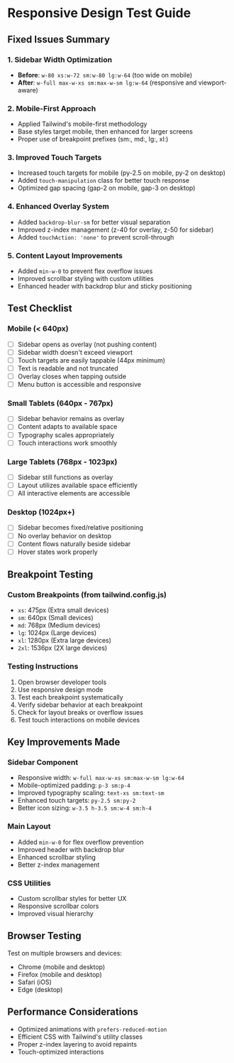 # Responsive Design Test Guide

## Fixed Issues Summary

### 1. Sidebar Width Optimization
- **Before**: `w-80 xs:w-72 sm:w-80 lg:w-64` (too wide on mobile)
- **After**: `w-full max-w-xs sm:max-w-sm lg:w-64` (responsive and viewport-aware)

### 2. Mobile-First Approach
- Applied Tailwind's mobile-first methodology
- Base styles target mobile, then enhanced for larger screens
- Proper use of breakpoint prefixes (sm:, md:, lg:, xl:)

### 3. Improved Touch Targets
- Increased touch targets for mobile (py-2.5 on mobile, py-2 on desktop)
- Added `touch-manipulation` class for better touch response
- Optimized gap spacing (gap-2 on mobile, gap-3 on desktop)

### 4. Enhanced Overlay System
- Added `backdrop-blur-sm` for better visual separation
- Improved z-index management (z-40 for overlay, z-50 for sidebar)
- Added `touchAction: 'none'` to prevent scroll-through

### 5. Content Layout Improvements
- Added `min-w-0` to prevent flex overflow issues
- Improved scrollbar styling with custom utilities
- Enhanced header with backdrop blur and sticky positioning

## Test Checklist

### Mobile (< 640px)
- [ ] Sidebar opens as overlay (not pushing content)
- [ ] Sidebar width doesn't exceed viewport
- [ ] Touch targets are easily tappable (44px minimum)
- [ ] Text is readable and not truncated
- [ ] Overlay closes when tapping outside
- [ ] Menu button is accessible and responsive

### Small Tablets (640px - 767px)
- [ ] Sidebar behavior remains as overlay
- [ ] Content adapts to available space
- [ ] Typography scales appropriately
- [ ] Touch interactions work smoothly

### Large Tablets (768px - 1023px)
- [ ] Sidebar still functions as overlay
- [ ] Layout utilizes available space efficiently
- [ ] All interactive elements are accessible

### Desktop (1024px+)
- [ ] Sidebar becomes fixed/relative positioning
- [ ] No overlay behavior on desktop
- [ ] Content flows naturally beside sidebar
- [ ] Hover states work properly

## Breakpoint Testing

### Custom Breakpoints (from tailwind.config.js)
- `xs`: 475px (Extra small devices)
- `sm`: 640px (Small devices)
- `md`: 768px (Medium devices)
- `lg`: 1024px (Large devices)
- `xl`: 1280px (Extra large devices)
- `2xl`: 1536px (2X large devices)

### Testing Instructions
1. Open browser developer tools
2. Use responsive design mode
3. Test each breakpoint systematically
4. Verify sidebar behavior at each breakpoint
5. Check for layout breaks or overflow issues
6. Test touch interactions on mobile devices

## Key Improvements Made

### Sidebar Component
- Responsive width: `w-full max-w-xs sm:max-w-sm lg:w-64`
- Mobile-optimized padding: `p-3 sm:p-4`
- Improved typography scaling: `text-xs sm:text-sm`
- Enhanced touch targets: `py-2.5 sm:py-2`
- Better icon sizing: `w-3.5 h-3.5 sm:w-4 sm:h-4`

### Main Layout
- Added `min-w-0` for flex overflow prevention
- Improved header with backdrop blur
- Enhanced scrollbar styling
- Better z-index management

### CSS Utilities
- Custom scrollbar styles for better UX
- Responsive scrollbar colors
- Improved visual hierarchy

## Browser Testing
Test on multiple browsers and devices:
- Chrome (mobile and desktop)
- Firefox (mobile and desktop)
- Safari (iOS)
- Edge (desktop)

## Performance Considerations
- Optimized animations with `prefers-reduced-motion`
- Efficient CSS with Tailwind's utility classes
- Proper z-index layering to avoid repaints
- Touch-optimized interactions
